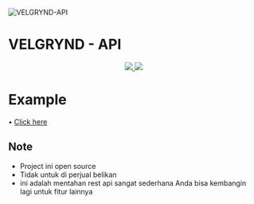 ![VELGRYND-API](https://telegra.ph/file/6541e4691d86811fcfbcf.jpg)
# VELGRYND - API
<p align="center">
<a href="https://github.com/ultimareall/Rest-API/network/members" alt="GitHub stars"> <img src="https://img.shields.io/github/stars/ultimareall/Rest-API?style=flat&logo=github&color=yellow" /> </a>
<a href="https://github.com/ultimareall/Rest-API/network/members" alt="GitHub forks"> <img src="https://img.shields.io/github/forks/ultimareall/Rest-API" /> </a>
</p>

#  Example
• [Click here](https://velgrynd-api.herokuapp.com/)

## Note
- Project ini open source
- Tidak untuk di perjual belikan
- ini adalah mentahan rest api sangat sederhana 
Anda bisa kembangin lagi untuk fitur lainnya